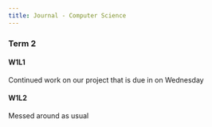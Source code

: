 ```yaml
---
title: Journal - Computer Science
---
```


### Term 2
#### W1L1
Continued work on our project that is due in on Wednesday

#### W1L2
Messed around as usual

